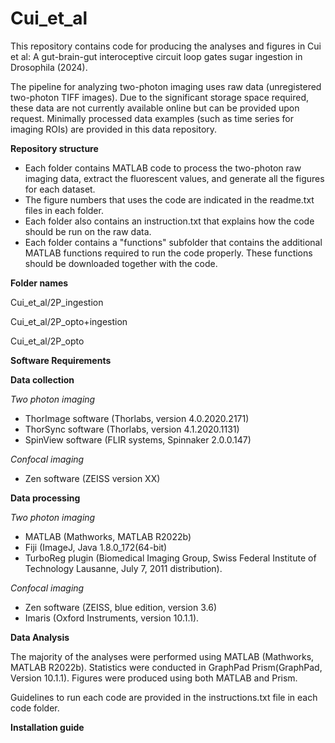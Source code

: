 # Cui_et_al
This repository contains code for producing the analyses and figures in Cui et al: A gut-brain-gut interoceptive circuit loop gates sugar ingestion in Drosophila (2024). 

The pipeline for analyzing two-photon imaging uses raw data (unregistered two-photon TIFF images). Due to the significant storage space required, these data are not currently available online but can be provided upon request. Minimally processed data examples (such as time series for imaging ROIs) are provided in this data repository. 

**Repository structure**

* Each folder contains MATLAB code to process the two-photon raw imaging data, extract the fluorescent values, and generate all the figures for each dataset.
* The figure numbers that uses the code are indicated in the readme.txt files in each folder.
* Each folder also contains an instruction.txt that explains how the code should be run on the raw data.
* Each folder contains a "functions" subfolder that contains the additional MATLAB functions required to run the code properly. These functions should be downloaded together with the code. 

**Folder names**

Cui_et_al/2P_ingestion

Cui_et_al/2P_opto+ingestion

Cui_et_al/2P_opto


**Software Requirements**

**Data collection**

*Two photon imaging*
* ThorImage software (Thorlabs, version 4.0.2020.2171)
* ThorSync software (Thorlabs, version 4.1.2020.1131)
* SpinView software (FLIR systems, Spinnaker 2.0.0.147)

*Confocal imaging* 
* Zen software (ZEISS version XX)
  
**Data processing**

*Two photon imaging*
* MATLAB (Mathworks, MATLAB R2022b)
* Fiji (ImageJ, Java 1.8.0_172(64-bit)
* TurboReg plugin (Biomedical Imaging Group, Swiss Federal Institute of Technology Lausanne, July 7, 2011 distribution).

*Confocal imaging* 
* Zen software (ZEISS, blue edition, version 3.6)
* Imaris (Oxford Instruments, version 10.1.1). 

**Data Analysis**

The majority of the analyses were performed using MATLAB (Mathworks, MATLAB R2022b). 
Statistics were conducted in GraphPad Prism(GraphPad, Version 10.1.1). Figures were produced using both MATLAB and Prism. 

Guidelines to run each code are provided in the instructions.txt file in each code folder.  

**Installation guide**



